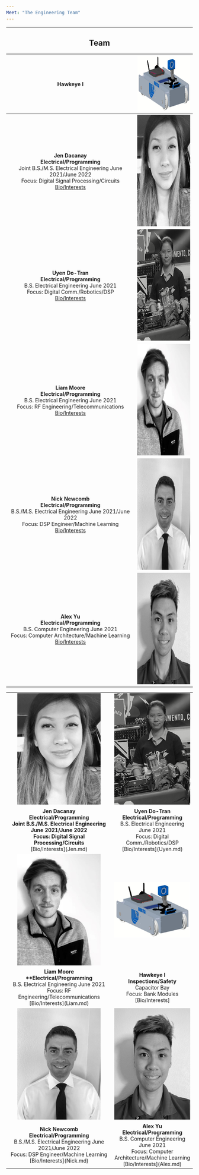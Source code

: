 ```yaml
---
Meet: "The Engineering Team"
---
```

___
<div align="center"><H2> Team </H2></div>

|**Hawkeye I** | <img src="/docs/photos/CREO_right_3.jpg" width= "225" height ="150"  /> |
|:---------------------------------------------------------:|:---------------------------------------------------:|
|**Jen Dacanay** <br/> **Electrical/Programming** <br/> Joint B.S./M.S. Electrical Engineering June 2021/June 2022 <br/> Focus: Digital Signal Processing/Circuits <br/> </b> [Bio/Interests](Jen.md)<br/> | <img src="images/JenBioPic.png" width= "225" height ="300" /> |
|**Uyen Do-Tran** <br/> **Electrical/Programming** <br/> B.S. Electrical Engineering June 2021 <br/> Focus: Digital Comm./Robotics/DSP <br/> [Bio/Interests](Uyen.md)<br/> | <img src="images/UyenBioPic.png" width= "225" height ="300" /> | 
|**Liam Moore** <br/> **Electrical/Programming** <br/> B.S. Electrical Engineering June 2021<br/> Focus: RF Engineering/Telecommunications <br/> [Bio/Interests](Liam.md)<br/> | <img src="images/LiamBioPic.jpeg" width= "225" height ="300" /> | 
|**Nick Newcomb** <br/> **Electrical/Programming** <br/> B.S./M.S. Electrical Engineering June 2021/June 2022 <br/> Focus: DSP Engineer/Machine Learning <br/> [Bio/Interests](Nick.md)<br/> | <img src="images/NickBioPic.jpg" width= "225" height ="300" /> | 
|**Alex Yu** <br/> **Electrical/Programming** <br/> B.S. Computer Engineering June 2021<br/> Focus: Computer Architecture/Machine Learning <br/> [Bio/Interests](Alex.md)<br/> |  <img src="images/AlexBioPic.jpg" width= "225" height ="300" /> |

 
<p align="center">
<div align= "center">
<TABLE>
   <TR>
    <TD align="center"> <img src="images/JenBioPic.png" width= "225" height ="300" />  </TD>
    <TD align="center"> <img src="images/UyenBioPic.png" width= "225" height ="300" /> </TD>
  </TR>
  <TR>
   <TD align="center"> <b> Jen Dacanay <br/> Electrical/Programming  <br/> Joint B.S./M.S. Electrical Engineering June 2021/June 2022 <br/> Focus: Digital Signal Processing/Circuits <br/> </b> [Bio/Interests](Jen.md)<br/> </TD>
     <TD align="center"> <b> Uyen Do-Tran <br/> Electrical/Programming  </b> <br/> B.S. Electrical Engineering June 2021 <br/> Focus: Digital Comm./Robotics/DSP <br/> [Bio/Interests](Uyen.md) <br/ </TD>
  </TR>
  <TR>
    <TD align="center"> <img src="images/LiamBioPic.jpeg" width= "225" height ="300" />  </TD>
    <TD align="center"> <img src="/docs/photos/CREO_right_3.jpg" width= "225" height ="150" /> </TD>
  </TR>
  <TR>
     <TD align="center"> <b> Liam Moore <br/> **Electrical/Programming </b><br/>  B.S. Electrical Engineering June 2021<br/> Focus: RF Engineering/Telecommunications <br/> [Bio/Interests](Liam.md) <br/> </TD>
     <TD align="center"> <b> Hawkeye I <br/> Inspections/Safety  </b> <br/> Capacitor Bay <br/> Focus: Bank Modules <br/> [Bio/Interests] <br/> </TD>
  </TR>
  <TR>
    <TD align="center"> <img src="images/NickBioPic.jpg" width= "225" height ="300" /> </TD>
    <TD align="center"> <img src="images/AlexBioPic.jpg" width= "225" height ="300" /> </TD>
  </TR>
  <TR>
    <TD align="center"> <b> Nick Newcomb <br/> Electrical/Programming </b> <br/> B.S./M.S. Electrical Engineering June 2021/June 2022 <br/> Focus: DSP Engineer/Machine Learning <br/> [Bio/Interests](Nick.md)<br/>  </TD>
     <TD align="center"> <b> Alex Yu <br/> Electrical/Programming  </b> <br/> B.S. Computer Engineering June 2021<br/> Focus: Computer Architecture/Machine Learning <br/> [Bio/Interests](Alex.md) <br/> </TD>
  </TR>
  </TABLE>
  </div>
  </p>

  <!--  
|**Jen Dacanay** <br/> **Electrical/Programming** <br/> B.S./M.S. Electrical Engineering June 2021/June 2022 <br/> Focus: Digital Signal Processing/Circuits <br/> [Bio/Interests](Jen.md)<br/> |![](images/images/JenBioPic.png) |
|:---------------------------------------------------------:|:---------------------------------------------------:|
|**Uyen Do-Tran** <br/> **Electrical/Programming** <br/> B.S. Electrical Engineering June 2021 <br/> Focus: Digital Comm./Robotics/DSP <br/> [Bio/Interests](Uyen.md)<br/> |![](images/UyenBioPic.png)| 
|**Liam Moore** <br/> **Electrical/Programming** <br/> B.S. Electrical Engineering June 2021<br/> Focus: RF Engineering/Telecommunications <br/> [Bio/Interests](Liam.md)<br/> | <img src="images/LiamBioPic.jpeg" width= "250" height ="300" /> | 
|**Nick Newcomb** <br/> **Electrical/Programming** <br/> B.S./M.S. Electrical Engineering June 2021/June 2022 <br/> Focus: DSP Engineer/Machine Learning <br/> [Bio/Interests](Nick.md)<br/> | ![](="images/NickBioPic.jpg) | 
|**Alex Yu** <br/> **Electrical/Programming** <br/> B.S. Computer Engineering June 2021<br/> Focus: Computer Architecture/Machine Learning <br/> [Bio/Interests](Alex.md)<br/> | ![](images/="images/AlexBioPic.jpg.jpg)|
-->
